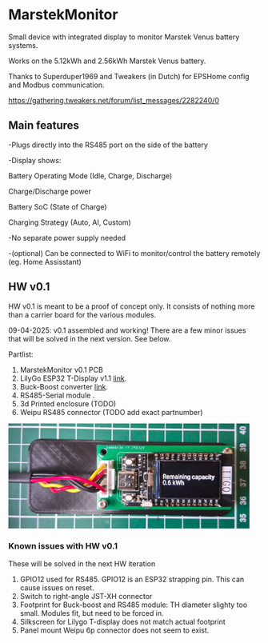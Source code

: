 # MarstekMonitor

Small device with integrated display to monitor Marstek Venus battery systems.

Works on the 5.12kWh and 2.56kWh Marstek Venus battery.

Thanks to Superduper1969 and Tweakers (in Dutch) for EPSHome config and Modbus communication.

https://gathering.tweakers.net/forum/list_messages/2282240/0

## Main features
-Plugs directly into the RS485 port on the side of the battery

-Display shows:

Battery Operating Mode (Idle, Charge, Discharge)

Charge/Discharge power

Battery SoC (State of Charge)

Charging Strategy (Auto, AI, Custom)

-No separate power supply needed

-(optional) Can be connected to WiFi to monitor/control the battery remotely (eg. Home Assisstant)

## HW v0.1
HW v0.1 is meant to be a proof of concept only. It consists of nothing more than a carrier board for the various modules.

09-04-2025: v0.1 assembled and working! There are a few minor issues that will be solved in the next version. See below.

Partlist:
1. MarstekMonitor v0.1 PCB 
2. LilyGo ESP32 T-Display v1.1 [link](https://www.tinytronics.nl/en/development-boards/microcontroller-boards/with-wi-fi/lilygo-ttgo-t-display-v1.1-esp32-with-1.14-inch-tft-display "Webshop").
3. Buck-Boost converter [link](https://www.tinytronics.nl/en/power/voltage-converters/buck-boost-(step-up-down)-converters/dc-dc-step-up-down-buck-boost-converter-0.6a-5v-output "Webshop").
4. RS485-Serial module <link>.
5. 3d Printed enclosure (TODO)
6. Weipu RS485 connector (TODO add exact partnumber)

![HW V0.1](MarstekMonitorHWv0.1.png)

### Known issues with HW v0.1
These will be solved in the next HW iteration
1. GPIO12 used for RS485. GPIO12 is an ESP32 strapping pin. This can cause issues on reset.
2. Switch to right-angle JST-XH connector
3. Footprint for Buck-boost and RS485 module: TH diameter slighty too small. Modules fit, but need to be forced in.
4. Silkscreen for Lilygo T-display does not match actual footprint
5. Panel mount Weipu 6p connector does not seem to exist. 


